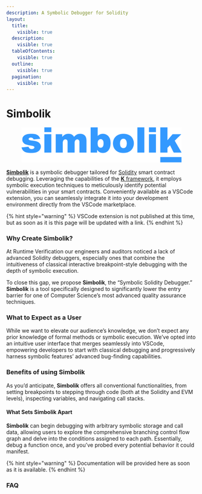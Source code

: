 ```yaml
---
description: A Symbolic Debugger for Solidity
layout:
  title:
    visible: true
  description:
    visible: true
  tableOfContents:
    visible: true
  outline:
    visible: true
  pagination:
    visible: true
---
```


# Simbolik

<figure><img src=".gitbook/assets/simbolik logo blue.png" alt=""><figcaption></figcaption></figure>

[**Simbolik**](https://simbolik.runtimeverification.com/) is a symbolic debugger tailored for [Solidity](https://soliditylang.org/) smart contract debugging. Leveraging the capabilities of the [**K** framework](https://kframework.org/), it employs symbolic execution techniques to meticulously identify potential vulnerabilities in your smart contracts. Conveniently available as a VSCode extension, you can seamlessly integrate it into your development environment directly from the VSCode marketplace.

{% hint style="warning" %}
VSCode extension is not published at this time, but as soon as it is this page will be updated with a link.
{% endhint %}

### Why Create Simbolik?

At Runtime Verification our engineers and auditors noticed a lack of advanced Solidity debuggers, especially ones that combine the intuitiveness of classical interactive breakpoint-style debugging with the depth of symbolic execution.

To close this gap, we propose **Simbolik**, the “Symbolic Solidity Debugger.” **Simbolik** is a tool specifically designed to significantly lower the entry barrier for one of Computer Science’s most advanced quality assurance techniques.

### What to Expect as a User

While we want to elevate our audience’s knowledge, we don’t expect any prior knowledge of formal methods or symbolic execution. We’ve opted into an intuitive user interface that merges seamlessly into VSCode, empowering developers to start with classical debugging and progressively harness symbolic features’ advanced bug-finding capabilities.

### Benefits of using Simbolik

As you’d anticipate, **Simbolik** offers all conventional functionalities, from setting breakpoints to stepping through code (both at the Solidity and EVM levels), inspecting variables, and navigating call stacks.

#### What Sets Simbolik Apart

**Simbolik** can begin debugging with arbitrary symbolic storage and call data, allowing users to explore the comprehensive branching control flow graph and delve into the conditions assigned to each path. Essentially, debug a function once, and you’ve probed every potential behavior it could manifest.

{% hint style="warning" %}
Documentation will be provided here as soon as it is available.
{% endhint %}

### FAQ



